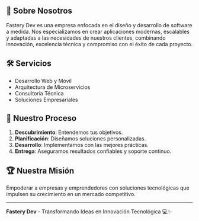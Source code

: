 ## 🌟 **Sobre Nosotros**
Fastery Dev es una empresa enfocada en el diseño y desarrollo de software a medida. Nos especializamos en crear aplicaciones modernas, escalables y adaptadas a las necesidades de nuestros clientes, combinando innovación, excelencia técnica y compromiso con el éxito de cada proyecto.

## 🛠️ **Servicios**
- Desarrollo Web y Móvil
- Arquitectura de Microservicios
- Consultoría Técnica
- Soluciones Empresariales

## 🚀 **Nuestro Proceso**
1. **Descubrimiento**: Entendemos tus objetivos.
2. **Planificación**: Diseñamos soluciones personalizadas.
3. **Desarrollo**: Implementamos con las mejores prácticas.
4. **Entrega**: Aseguramos resultados confiables y soporte continuo.

## 🏆 **Nuestra Misión**
Empoderar a empresas y emprendedores con soluciones tecnológicas que impulsen su crecimiento en un mercado competitivo.

---

**Fastery Dev** - Transformando Ideas en Innovación Tecnológica 💻✨
